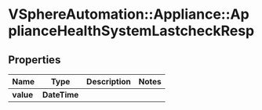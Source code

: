 # VSphereAutomation::Appliance::ApplianceHealthSystemLastcheckResp

## Properties
Name | Type | Description | Notes
------------ | ------------- | ------------- | -------------
**value** | **DateTime** |  | 


